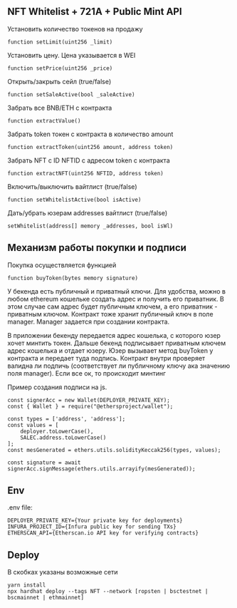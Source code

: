 ## NFT Whitelist + 721A + Public Mint API

Установить количество токенов на продажу

```
function setLimit(uint256 _limit)
```

Установить цену. Цена указывается в WEI

```
function setPrice(uint256 _price)
```

Открыть/закрыть сейл (true/false)

```
function setSaleActive(bool _saleActive)
```

Забрать все BNB/ETH с контракта

```
function extractValue()
```

Забрать token токен с контракта в количество amount

```
function extractToken(uint256 amount, address token)
```

Забрать NFT с ID NFTID с адресом token с контракта

```
function extractNFT(uint256 NFTID, address token)
```

Включить/выключить вайтлист (true/false)

```
function setWhitelistActive(bool isActive)
```

Дать/убрать юзерам addresses вайтлист (true/false)

```
setWhitelist(address[] memory _addresses, bool isWl)
```

## Механизм работы покупки и подписи

Покупка осуществляется функцией

```
function buyToken(bytes memory signature)
```

У бекенда есть публичный и приватный ключи. Для удобства, можно в любом ethereum кошельке создать адрес и получить его приватник. В этом случае сам адрес будет публичным ключем, а его приватник - приватным ключом.
Контракт тоже хранит публичный ключ в поле manager. Manager задается при создании контракта.

В приложении бекенду передается адрес кошелька, с которого юзер хочет минтить токен. Дальше бекенд подписывает приватным ключем адрес кошелька и отдает юзеру. Юзер вызывает метод buyToken у контракта и передает туда подпись. Контракт внутри проверяет валидна ли подпичь (соответствует ли публичному ключу ака значению поля manager). Если все ок, то происходит минтинг

Пример создания подписи на js.

```
const signerAcc = new Wallet(DEPLOYER_PRIVATE_KEY);
const { Wallet } = require("@ethersproject/wallet");

const types = ['address', 'address'];
const values = [
    deployer.toLowerCase(),
    SALEC.address.toLowerCase()
];
const mesGenerated = ethers.utils.solidityKeccak256(types, values);

const signature = await signerAcc.signMessage(ethers.utils.arrayify(mesGenerated));
```

## Env

.env file:

```
DEPLOYER_PRIVATE_KEY={Your private key for deployments}
INFURA_PROJECT_ID={Infura public key for sending TXs}
ETHERSCAN_API={Etherscan.io API key for verifying contracts}
```

## Deploy

В скобках указаны возможные сети

```
yarn install
npx hardhat deploy --tags NFT --network [ropsten | bsctestnet | bscmainnet | ethmainnet]
```
